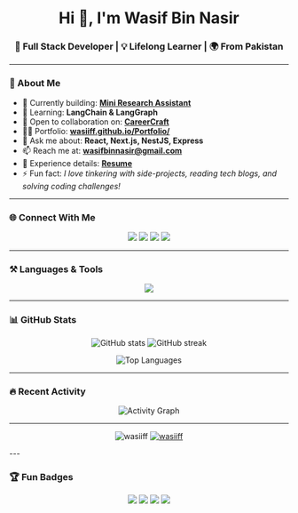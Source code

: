 <h1 align="center">Hi 👋, I'm Wasif Bin Nasir</h1>
<h3 align="center">🚀 Full Stack Developer | 💡 Lifelong Learner | 🌍 From Pakistan</h3>



---

### 🌟 About Me
- 🔭 Currently building: [**Mini Research Assistant**](https://research-assistant-gui.vercel.app/)  
- 🌱 Learning: **LangChain & LangGraph**  
- 🤝 Open to collaboration on: [**CareerCraft**](https://career-craft-client-beta.vercel.app/)  
- 👨‍💻 Portfolio: [**wasiiff.github.io/Portfolio/**](https://wasiiff.github.io/Portfolio/)  
- 💬 Ask me about: **React, Next.js, NestJS, Express**  
- 📫 Reach me at: **wasifbinnasir@gmail.com**  
- 📄 Experience details: [**Resume**](https://muhammad-wasif-bin-nasir.tiiny.site/)  
- ⚡ Fun fact: *I love tinkering with side-projects, reading tech blogs, and solving coding challenges!*  

---

### 🌐 Connect With Me
<p align="center">
  <a href="https://twitter.com/wasiff__" target="blank"><img src="https://img.shields.io/badge/Twitter-1DA1F2?style=for-the-badge&logo=twitter&logoColor=white" /></a>
  <a href="https://linkedin.com/in/wasif-bin-nasir" target="blank"><img src="https://img.shields.io/badge/LinkedIn-0077B5?style=for-the-badge&logo=linkedin&logoColor=white" /></a>
  <a href="https://instagram.com/whoiswasiff._" target="blank"><img src="https://img.shields.io/badge/Instagram-E4405F?style=for-the-badge&logo=instagram&logoColor=white" /></a>
  <a href="https://leetcode.com/wasiiff" target="blank"><img src="https://img.shields.io/badge/LeetCode-FFA116?style=for-the-badge&logo=leetcode&logoColor=black" /></a>
</p>

---

### ⚒️ Languages & Tools
<p align="center">
  <img src="https://skillicons.dev/icons?i=react,nextjs,redux,tailwind,typescript,javascript,html,css,cpp,nodejs,express,nestjs,mongodb,mysql,firebase,git,postman" />
</p>

---

### 📊 GitHub Stats
<p align="center">
  <img src="https://github-readme-stats.vercel.app/api?username=wasiiff&show_icons=true&theme=tokyonight" alt="GitHub stats" />
  <img src="https://github-readme-streak-stats.herokuapp.com/?user=wasiiff&theme=tokyonight" alt="GitHub streak" />
</p>

<p align="center">
  <img src="https://github-readme-stats.vercel.app/api/top-langs/?username=wasiiff&layout=compact&theme=tokyonight" alt="Top Languages" />
</p>

---

### 🔥 Recent Activity
<p align="center">
  <img src="https://github-readme-activity-graph.vercel.app/graph?username=wasiiff&theme=tokyo-night" alt="Activity Graph" />
</p>

---
<p align="center">
  <img src="https://komarev.com/ghpvc/?username=wasiiff&label=Profile%20views&color=0e75b6&style=flat" alt="wasiiff" /> 
  <a href="https://github.com/ryo-ma/github-profile-trophy">
    <img src="https://github-profile-trophy.vercel.app/?username=wasiiff&theme=tokyonight&margin-w=10&margin-h=10" alt="wasiiff" />
  </a>
</p>
---

### 🏆 Fun Badges
<p align="center">
  <img src="https://img.shields.io/badge/💻-Full%20Stack%20Developer-blue?style=flat-square" />
  <img src="https://img.shields.io/badge/☕-Coffee%20Lover-brown?style=flat-square" />
  <img src="https://img.shields.io/badge/📚-Tech%20Blogger-lightgrey?style=flat-square" />
  <img src="https://img.shields.io/badge/⚡-Always%20Learning-yellow?style=flat-square" />
</p>
